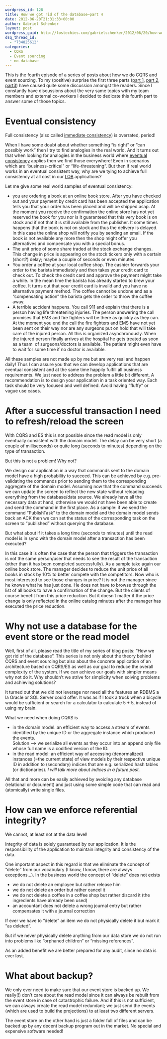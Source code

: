 ```yaml
---
wordpress_id: 128
title: How we got rid of the database–part 4
date: 2012-06-20T21:31:33+00:00
author: Gabriel Schenker
layout: post
wordpress_guid: http://lostechies.com/gabrielschenker/2012/06/20/how-we-got-rid-of-the-databasepart-4/
dsq_thread_id:
  - "734825612"
categories:
  - CQRS
  - Event sourcing
  - no-database
---
```

This is the fourth episode of a series of posts about how we do CQRS and event sourcing. To my (positive) surprise the first three parts ([part 1](http://lostechies.com/gabrielschenker/2012/06/12/how-we-got-rid-of-the-database/), [part 2](http://lostechies.com/gabrielschenker/2012/06/13/how-we-got-rid-of-the-databasepart-2/), [part3](http://lostechies.com/gabrielschenker/2012/06/18/how-we-got-rid-of-the-databasepart-3/)) have caused quite some discussion amongst the readers. Since I constantly have discussions about the very same topics with my team members and external co-workers I decided to dedicate this fourth part to answer some of those topics.

# Eventual consistency

Full consistency (also called [immediate consistency](http://en.wikipedia.org/wiki/Immediate_consistency)) is overrated, period!

When I have some doubt about whether something “is right” or “can possibly work” then I try to find analogies in the real world. And it turns out that when looking for analogies in the business world where [eventual consistency](http://en.wikipedia.org/wiki/Eventual_consistency) applies then we find those everywhere! Even in scenarios which are &#8220;business-critical” or “life-threatening”. But then if real world works in an eventual consistent way, why are we tying to achieve full consistency at all cost in our [LOB](http://en.wikipedia.org/wiki/Line_of_business) applications?

Let me give some real world samples of eventual consistency:

  * you are ordering a book at an online book store. After you have checked out and your payment by credit card has been accepted the application tells you that your order has been placed and will be shipped asap. At the moment you receive the confirmation the online store has not yet reserved the book for you nor is it guaranteed that this very book is on stock and if not that it is still available from the publisher. It some times happens that the book is not on stock and thus the delivery is delayed. In this case the online shop will notify you by sending an email. If the book is not available any more then the shop might offer you alternatives and compensate you with a special bonus.
  * The unit price of some share traded at the stock exchange changes. This change in price is appearing on the stock tickers only with a certain (short?) delay; maybe a couple of seconds or even minutes.
  * You order a coffee at your local coffee shop. The cashier forwards your order to the barista immediately and then takes your credit card to check out. To check the credit card and approve the payment might take a while. In the mean time the barista has already started to brew your coffee. It turns out that your credit card is invalid and you have no alternative payment method. The coffee cannot be undone and as a “compensating action” the barista gets the order to throw the coffee away.
  * A terrible accident happens. You call 911 and explain that there is a person having life threatening injuries. The person answering the call promises that EMS and fire fighters will be there as quickly as they can. At the moment you end the call the fire fighters and EMS have not yet been sent on their way nor are any surgeons put on hold that will take care of the injured person. All this is organized asynchronously. When the injured person finally arrives at the hospital he gets treated as soon as a team&nbsp; of surgeons/doctors is available. The patient might even have to wait for some time if no doctor is available.

All these samples are not made up by me but are very real and happen daily! Thus I can assure you that we can develop applications that are eventual consistent and at the same time happily fulfill all business requirements. We just need to address the problem a little bit different. A recommendation is to design your application in a task oriented way. Each task should be very focused and well defined. Avoid having “fluffy” or vague use cases.

# After a successful transaction I need to refresh/reload the screen

With CQRS and ES this is not possible since the read model is only eventually consistent with the domain model. The delay can be very short (a couple of milliseconds) or quite long (seconds to minutes) depending on the type of transaction. 

But this is not a problem! Why not?

We design our application in a way that commands sent to the domain model have a high probability to succeed. This can be achieved by e.g. pre-validating the commands prior to sending them to the corresponding aggregate of the domain model. Assuming now that the command succeeds we can update the screen to reflect the new state without reloading everything from the database/data source. We already have all the necessary data at hand, otherwise we would not have been able to create and send the command in the first place. As a sample: if we send the command “PublishTask” to the domain model and the domain model sends back an ACK then we can set the status of the corresponding task on the screen to “published” without querying the database.

But what about if it takes a long time (seconds to minutes) until the read model is in sync with the domain model after a transaction has been executed?

In this case it is often the case that the person that triggers the transaction is not the same person/user that needs to see the result of the transaction (other than it has been completed successfully). As a sample take again our online book store. The manager decides to reduce the unit price of all books in stock by 10% to better compete with the competitors. Now who is most interested to see those changes in price? It is not the manager since he knows what he has just done. He does not have to browse through the list of all books to have a confirmation of the change. But the clients of course benefit from this price reduction. But it doesn’t matter if the price change is only reflected in the online catalog minutes after the manager has executed the price reduction.

# Why not use a database for the event store or the read model

Well, first of all, please read the title of my series of blog posts: “How we got rid of the database”. This series is not only about the theory behind CQRS and event sourcing but also about the concrete application of an architecture based on CQRS/ES as well as our goal to reduce the overall complexity of the system. If we can achieve our goals with simpler means why not do it. Why shouldn’t we strive for simplicity when solving problems and achieving solutions?

It turned out that we did not leverage nor need all the features an RDBMS a la Oracle or SQL Server could offer. It was as if I took a truck when a bicycle would be sufficient or search for a calculator to calculate 5 + 5, instead of using my brain.

What we need when doing CQRS is 

  * in the domain model: an efficient way to access a stream of events identified by the unique ID or the aggregate instance which produced the events.  
    Solution –> we serialize all events as they occur into an append only file whose full name is a codified version of the ID.
  * in the read model: an efficient way of accessing (denormalized) instances (=the current state) of view models by their respective unique ID in addition to (secondary) indices that are e.g. serialized hash tables (or dictionaries). _I will talk more about indices in a future post._

All that and more can be easily achieved by avoiding any database (relational or document) and just using some simple code that can read and (atomically) write single files.

# How can we enforce referential integrity?

We cannot, at least not at the data level!

Integrity of data is solely guaranteed by our application. It is the responsibility of the application to maintain integrity and consistency of the data. 

One important aspect in this regard is that we eliminate the concept of “delete” from our vocabulary (I know, I know, there are always exceptions…). In the business world the concept of “delete” does not exists

  * we do not delete an employee but rather release him
  * we do not delete an order but rather cancel it
  * we do not delete a coffee in a coffee shop but rather discard it (the ingredients have already been used)
  * an accountant does not delete a wrong journal entry but rather compensates it with a journal correction

If ever we have to “delete” an item we do not physically delete it but mark it “as deleted”.

But if we never physically delete anything from our data store we do not run into problems like “orphaned children” or “missing references”.

As an added benefit we are better prepared for any audit, since no data is ever lost.

# What about backup?

We only ever need to make sure that our event store is backed up. We really(!) don’t care about the read model since it can always be rebuilt from the event store in case of catastrophic failure. And if this is not sufficient, we can always create the read model redundant; we just send the events (which are used to build the projections) to at least two different servers.

The event store on the other hand is just a folder full of files and can be backed up by any decent backup program out in the market. No special and expensive software needed!